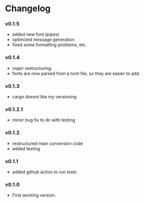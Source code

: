 # Changelog

### v0.1.5
 - added new font (pipes)
 - optimized message generation
 - fixed some formatting problems, etc.

### v0.1.4
 - major restructuring.
 - fonts are now parsed from a toml file, so they are easier to add.

### v0.1.3
 - cargo doesnt like my versioning

### v0.1.2.1
 - minor bug fix to do with testing

### v0.1.2
 - restructured main conversion code
 - added testing

### v0.1.1
 - added github action to run tests

### v0.1.0
 - First working version.
